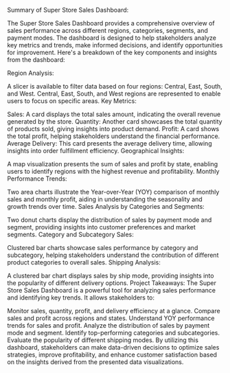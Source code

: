 Summary of Super Store Sales Dashboard:

The Super Store Sales Dashboard provides a comprehensive overview of sales performance across different regions, categories, segments, and payment modes. The dashboard is designed to help stakeholders analyze key metrics and trends, make informed decisions, and identify opportunities for improvement. Here's a breakdown of the key components and insights from the dashboard:

Region Analysis:

A slicer is available to filter data based on four regions: Central, East, South, and West.
Central, East, South, and West regions are represented to enable users to focus on specific areas.
Key Metrics:

Sales: A card displays the total sales amount, indicating the overall revenue generated by the store.
Quantity: Another card showcases the total quantity of products sold, giving insights into product demand.
Profit: A card shows the total profit, helping stakeholders understand the financial performance.
Average Delivery: This card presents the average delivery time, allowing insights into order fulfillment efficiency.
Geographical Insights:

A map visualization presents the sum of sales and profit by state, enabling users to identify regions with the highest revenue and profitability.
Monthly Performance Trends:

Two area charts illustrate the Year-over-Year (YOY) comparison of monthly sales and monthly profit, aiding in understanding the seasonality and growth trends over time.
Sales Analysis by Categories and Segments:

Two donut charts display the distribution of sales by payment mode and segment, providing insights into customer preferences and market segments.
Category and Subcategory Sales:

Clustered bar charts showcase sales performance by category and subcategory, helping stakeholders understand the contribution of different product categories to overall sales.
Shipping Analysis:

A clustered bar chart displays sales by ship mode, providing insights into the popularity of different delivery options.
Project Takeaways:
The Super Store Sales Dashboard is a powerful tool for analyzing sales performance and identifying key trends. It allows stakeholders to:

Monitor sales, quantity, profit, and delivery efficiency at a glance.
Compare sales and profit across regions and states.
Understand YOY performance trends for sales and profit.
Analyze the distribution of sales by payment mode and segment.
Identify top-performing categories and subcategories.
Evaluate the popularity of different shipping modes.
By utilizing this dashboard, stakeholders can make data-driven decisions to optimize sales strategies, improve profitability, and enhance customer satisfaction based on the insights derived from the presented data visualizations.




